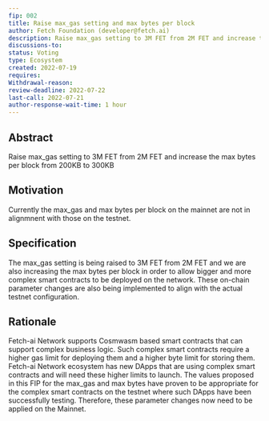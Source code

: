 ```yaml
---
fip: 002
title: Raise max_gas setting and max bytes per block
author: Fetch Foundation (developer@fetch.ai)
description: Raise max_gas setting to 3M FET from 2M FET and increase the max bytes per block from 200KB to 300KB.
discussions-to: 
status: Voting
type: Ecosystem
created: 2022-07-19
requires:
Withdrawal-reason:
review-deadline: 2022-07-22
last-call: 2022-07-21
author-response-wait-time: 1 hour
---
```

## Abstract

Raise max_gas setting to 3M FET from 2M FET and increase the max bytes per block from 200KB to 300KB

## Motivation

Currently the max_gas and max bytes per block on the mainnet are not in alignmnent with those on the testnet. 

## Specification

The max_gas setting is being raised to 3M FET from 2M FET and we are also increasing the max bytes per block in order to allow bigger and more complex smart contracts to be deployed on the network. These on-chain parameter changes are also being implemented to align with the actual testnet configuration. 

## Rationale

Fetch-ai Network supports Cosmwasm based smart contracts that can support complex business logic. Such complex smart contracts require a higher gas limit for deploying them and a higher byte limit for storing them. Fetch-ai Network ecosystem has new DApps that are using complex smart contracts and will need these higher limits to launch. The values proposed in this FIP for the max_gas and max bytes have proven to be appropriate for the complex smart contracts on the testnet where such DApps have been successfully testing. Therefore, these parameter changes now need to be applied on the Mainnet.

